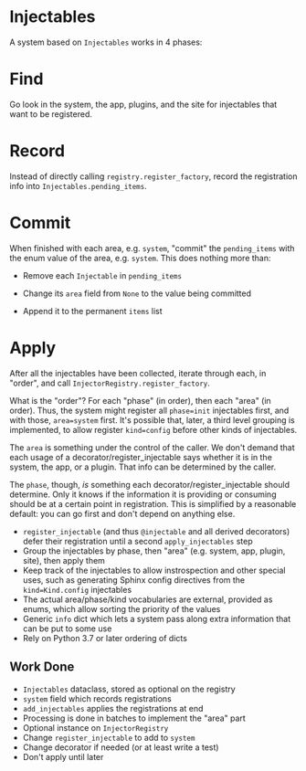 # Injectables

A system based on ``Injectables`` works in 4 phases:

Find
====

Go look in the system, the app, plugins, and the site for injectables
that want to be registered.

Record
======

Instead of directly calling ``registry.register_factory``, record the
registration info into ``Injectables.pending_items``.

Commit
======

When finished with each area, e.g. ``system``, "commit" the
``pending_items`` with the enum value of the area, e.g. ``system``.
This does nothing more than:

- Remove each ``Injectable`` in ``pending_items``

- Change its ``area`` field from ``None`` to the value being committed

- Append it to the permanent ``items`` list

Apply
=====

After all the injectables have been collected, iterate through each,
in "order", and call ``InjectorRegistry.register_factory``.

What is the "order"? For each "phase" (in order), then each "area"
(in order). Thus, the system might register all ``phase=init`` injectables
first, and with those, ``area=system`` first. It's possible that, later,
a third level grouping is implemented, to allow register ``kind=config``
before other kinds of injectables.

The ``area`` is something under the control of the caller. We don't
demand that each usage of a decorator/register_injectable says whether
it is in the system, the app, or a plugin. That info can be determined
by the caller.

The ``phase``, though, *is* something each decorator/register_injectable
should determine. Only it knows if the information it is providing or
consuming should be at a certain point in registration. This is simplified
by a reasonable default: you can go first and don't depend on anything else.

- ``register_injectable`` (and thus ``@injectable`` and all derived decorators)
  defer their registration until a second ``apply_injectables`` step
- Group the injectables by phase, then "area" (e.g. system, app, plugin,
  site), then apply them
- Keep track of the injectables to allow instrospection and other special
  uses, such as generating Sphinx config directives from the
  `kind=Kind.config` injectables
- The actual area/phase/kind vocabularies are external, provided as enums,
  which allow sorting the priority of the values
- Generic `info` dict which lets a system pass along extra information that
  can be put to some use
- Rely on Python 3.7 or later ordering of dicts

## Work Done

* ``Injectables`` dataclass, stored as optional on the registry
* `system` field which records registrations
* `add_injectables` applies the registrations at end
* Processing is done in batches to implement the "area" part
* Optional instance on `InjectorRegistry`
* Change `register_injectable` to add to `system`
* Change decorator if needed (or at least write a test)
* Don't apply until later
